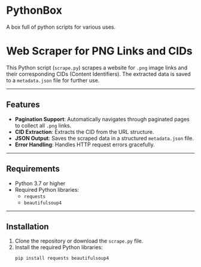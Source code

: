 # PythonBox
A box full of python scripts for various uses.

# Web Scraper for PNG Links and CIDs

This Python script (`scrape.py`) scrapes a website for `.png` image links and their corresponding CIDs (Content Identifiers). The extracted data is saved to a `metadata.json` file for further use.

---

## Features

- **Pagination Support**: Automatically navigates through paginated pages to collect all `.png` links.
- **CID Extraction**: Extracts the CID from the URL structure.
- **JSON Output**: Saves the scraped data in a structured `metadata.json` file.
- **Error Handling**: Handles HTTP request errors gracefully.

---

## Requirements

- Python 3.7 or higher
- Required Python libraries:
  - `requests`
  - `beautifulsoup4`

---

## Installation

1. Clone the repository or download the `scrape.py` file.
2. Install the required Python libraries:
   ```bash
   pip install requests beautifulsoup4
   ```

